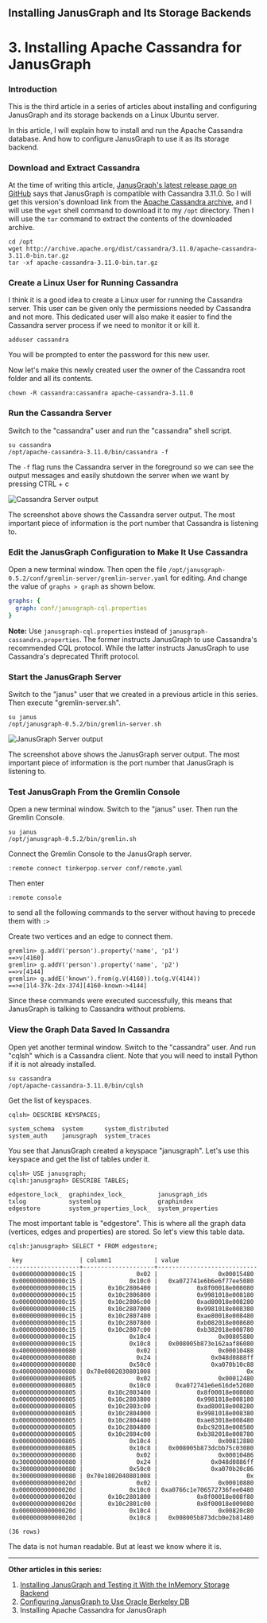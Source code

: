 ## Installing JanusGraph and Its Storage Backends

# 3. Installing Apache Cassandra for JanusGraph

### Introduction

This is the third article in a series of articles about installing and configuring JanusGraph and its storage backends on a Linux Ubuntu server.

In this article, I will explain how to install and run the Apache Cassandra database. And how to configure JanusGraph to use it as its storage backend.

### Download and Extract Cassandra

At the time of writing this article, [JanusGraph's latest release page on GitHub](https://github.com/JanusGraph/janusgraph/releases/latest) says that JanusGraph is compatible with Cassandra 3.11.0. So I will get this version's download link from the [Apache Cassandra archive](http://archive.apache.org/dist/cassandra/), and I will use the `wget` shell command to download it to my `/opt` directory. Then I will use the `tar` command to extract the contents of the downloaded archive.

```shell
cd /opt
wget http://archive.apache.org/dist/cassandra/3.11.0/apache-cassandra-3.11.0-bin.tar.gz
tar -xf apache-cassandra-3.11.0-bin.tar.gz
```

### Create a Linux User for Running Cassandra

I think it is a good idea to create a Linux user for running the Cassandra server. This user can be given only the permissions needed by Cassandra and not more. This dedicated user will also make it easier to find the Cassandra server process if we need to monitor it or kill it.

```shell
adduser cassandra
```

You will be prompted to enter the password for this new user.

Now let's make this newly created user the owner of the Cassandra root folder and all its contents.

```shell
chown -R cassandra:cassandra apache-cassandra-3.11.0
```

### Run the Cassandra Server

Switch to the "cassandra" user and run the "cassandra" shell script.

```shell
su cassandra
/opt/apache-cassandra-3.11.0/bin/cassandra -f
```

The `-f` flag runs the Cassandra server in the foreground so we can see the output messages and easily shutdown the server when we want by pressing CTRL + c

![Cassandra Server output](cassandra-server-output.png)

The screenshot above shows the Cassandra server output. The most important piece of information is the port number that Cassandra is listening to.

### Edit the JanusGraph Configuration to Make It Use Cassandra

Open a new terminal window. Then open the file `/opt/janusgraph-0.5.2/conf/gremlin-server/gremlin-server.yaml` for editing. And change the value of `graphs > graph` as shown below.

```yaml
graphs: {
  graph: conf/janusgraph-cql.properties
}
```

**Note:** Use `janusgraph-cql.properties` instead of `janusgraph-cassandra.properties`. The former instructs JanusGraph to use Cassandra's recommended CQL protocol. While the latter instructs JanusGraph to use Cassandra's deprecated Thrift protocol.

### Start the JanusGraph Server

Switch to the "janus" user that we created in a previous article in this series. Then execute "gremlin-server.sh".

```shell
su janus
/opt/janusgraph-0.5.2/bin/gremlin-server.sh
```

![JanusGraph Server output](janusgraph-server-output.png)

The screenshot above shows the JanusGraph server output. The most important piece of information is the port number that JanusGraph is listening to.

### Test JanusGraph From the Gremlin Console

Open a new terminal window. Switch to the "janus" user. Then run the Gremlin Console.

```shell
su janus
/opt/janusgraph-0.5.2/bin/gremlin.sh
```

Connect the Gremlin Console to the JanusGraph server.

```
:remote connect tinkerpop.server conf/remote.yaml
```

Then enter

```
:remote console
```

to send all the following commands to the server without having to precede them with `:>`

Create two vertices and an edge to connect them.

```
gremlin> g.addV('person').property('name', 'p1')
==>v[4160]
gremlin> g.addV('person').property('name', 'p2')
==>v[4144]
gremlin> g.addE('known').from(g.V(4160)).to(g.V(4144))
==>e[1l4-37k-2dx-374][4160-known->4144]
```

Since these commands were executed successfully, this means that JanusGraph is talking to Cassandra without problems.

### View the Graph Data Saved In Cassandra

Open yet another terminal window. Switch to the "cassandra" user. And run "cqlsh" which is a Cassandra client. Note that you will need to install Python if it is not already installed.

```
su cassandra
/opt/apache-cassandra-3.11.0/bin/cqlsh
```

Get the list of keyspaces.

```
cqlsh> DESCRIBE KEYSPACES;

system_schema  system      system_distributed
system_auth    janusgraph  system_traces
```

You see that JanusGraph created a keyspace "janusgraph". Let's use this keyspace and get the list of tables under it.

```
cqlsh> USE janusgraph;
cqlsh:janusgraph> DESCRIBE TABLES;

edgestore_lock_  graphindex_lock_         janusgraph_ids
txlog            systemlog                graphindex
edgestore        system_properties_lock_  system_properties
```

The most important table is "edgestore". This is where all the graph data (vertices, edges and properties) are stored. So let's view this table data.

```
cqlsh:janusgraph> SELECT * FROM edgestore;

 key                | column1            | value
--------------------+--------------------+----------------------------
 0x0000000000000c15 |               0x02 |                 0x00015480
 0x0000000000000c15 |             0x10c0 |   0xa072741e6b6e6f77ee5080
 0x0000000000000c15 |       0x10c2806400 |           0x8f00018e008080
 0x0000000000000c15 |       0x10c2806800 |           0x9981018e008180
 0x0000000000000c15 |       0x10c2806c00 |           0xad80018e008280
 0x0000000000000c15 |       0x10c2807000 |           0x9981018e008380
 0x0000000000000c15 |       0x10c2807400 |           0xae80018e008480
 0x0000000000000c15 |       0x10c2807800 |           0xb082018e008680
 0x0000000000000c15 |       0x10c2807c00 |           0xb382018e008780
 0x0000000000000c15 |             0x10c4 |                 0x00805880
 0x0000000000000c15 |             0x10c8 |   0x008005b873e162aaf86080
 0x4000000000000080 |               0x02 |                 0x00010488
 0x4000000000000080 |               0x24 |               0x048d0888ff
 0x4000000000000080 |             0x50c0 |               0xa070b10c88
 0x4000000000000080 | 0x70e0802030801008 |                         0x
 0x0000000000000805 |               0x02 |                 0x00012480
 0x0000000000000805 |             0x10c0 |     0xa072741e6e616de52080
 0x0000000000000805 |       0x10c2803400 |           0x8f00018e008080
 0x0000000000000805 |       0x10c2803800 |           0x9981018e008180
 0x0000000000000805 |       0x10c2803c00 |           0xad80018e008280
 0x0000000000000805 |       0x10c2804000 |           0x9981018e008380
 0x0000000000000805 |       0x10c2804400 |           0xae83018e008480
 0x0000000000000805 |       0x10c2804800 |           0xbc92018e008580
 0x0000000000000805 |       0x10c2804c00 |           0xb382018e008780
 0x0000000000000805 |             0x10c4 |                 0x00812880
 0x0000000000000805 |             0x10c8 |   0x008005b873dcbb75c03080
 0x3000000000000080 |               0x02 |                 0x00010486
 0x3000000000000080 |               0x24 |               0x048d0886ff
 0x3000000000000080 |             0x50c0 |               0xa070b20c86
 0x3000000000000080 | 0x70e1802040801008 |                         0x
 0x000000000000020d |               0x02 |                 0x00010880
 0x000000000000020d |             0x10c0 | 0xa0766c1e706572736fee0480
 0x000000000000020d |       0x10c2801800 |           0x8f00018e008f80
 0x000000000000020d |       0x10c2801c00 |           0x8f00018e009080
 0x000000000000020d |             0x10c4 |                 0x00820c80
 0x000000000000020d |             0x10c8 |   0x008005b873dcb0e2b81480

(36 rows)
```

The data is not human readable. But at least we know where it is.

---

**Other articles in this series:**

1. [Installing JanusGraph and Testing it With the InMemory Storage Backend](../installing-janusgraph-and-testing-it-with-the-inmemory-storage-backend/index.md)
2. [Configuring JanusGraph to Use Oracle Berkeley DB](../configuring-janusgraph-to-use-oracle-berkeley-db/index.md)
3. Installing Apache Cassandra for JanusGraph
